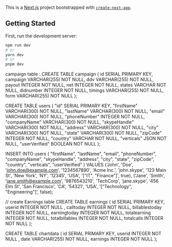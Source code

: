 This is a [Next.js](https://nextjs.org/) project bootstrapped with [`create-next-app`](https://github.com/vercel/next.js/tree/canary/packages/create-next-app).

## Getting Started

First, run the development server:

```bash
npm run dev
# or
yarn dev
# or
pnpm dev
```

campaign table :
CREATE TABLE campaign (
id SERIAL PRIMARY KEY,
campaign VARCHAR(255) NOT NULL,
ddv VARCHAR(255) NOT NULL,
payout INTEGER NOT NULL,
net INTEGER NOT NULL,
states VARCHAR NOT NULL,
didnumber INTEGER NOT NULL,
timings VARCHAR(255) NOT NULL,
form VARCHAR(255) NOT NULL
);

CREATE TABLE users (
"id" SERIAL PRIMARY KEY,
"firstName" VARCHAR(300) NOT NULL,
"lastName" VARCHAR(300) NOT NULL,
"email" VARCHAR(300) NOT NULL,
"phoneNumber" INTEGER NOT NULL,
"companyName" VARCHAR(300) NOT NULL,
"skypeHandle" VARCHAR(300) NOT NULL,
"address" VARCHAR(300) NOT NULL,
"city" VARCHAR(300) NOT NULL,
"state" VARCHAR(300) NOT NULL,
"zipCode" INTEGER NOT NULL,
"country" VARCHAR NOT NULL,
"verticals" JSON NOT NULL,
"userVerified" BOOLEAN NOT NULL
);

INSERT INTO users (
"firstName",
"lastName",
"email",
"phoneNumber",
"companyName",
"skypeHandle",
"address",
"city",
"state",
"zipCode",
"country",
"verticals",
"userVerified"
) VALUES
('John', 'Doe', 'john.doe@example.com', '1234567890', 'Acme Inc.', 'john.skype', '123 Main St', 'New York', 'NY', '12345', 'USA', '["IT", "Finance"]', true),
('Jane', 'Smith', 'jane.smith@example.com', '9876543210', 'TechCorp', 'jane.skype', '456 Elm St', 'San Francisco', 'CA', '54321', 'USA', '["Technology", "Engineering"]', false);

// create Earnings table
CREATE TABLE earnings (
id SERIAL PRIMARY KEY,
userid INTEGER NOT NULL ,
calltoday INTEGER NOT NULL,
billablestoday INTEGER NOT NULL,
earningtoday INTEGER NOT NULL,
totalearning INTEGER NOT NULL,
totalbillables INTEGER NOT NULL,
totalcalls INTEGER NOT NULL
);

CREATE TABLE chartdata (
id SERIAL PRIMARY KEY,
userid INTEGER NOT NULL ,
date VARCHAR(255) NOT NULL,
earnings INTEGER NOT NULL
);
